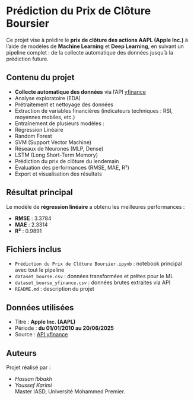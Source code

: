 #  Prédiction du Prix de Clôture Boursier

Ce projet vise à prédire le **prix de clôture des actions AAPL (Apple Inc.)** à l’aide de modèles de **Machine Learning** et **Deep Learning**, en suivant un pipeline complet : de la collecte automatique des données jusqu’à la prédiction future.

##  Contenu du projet

-  **Collecte automatique des données** via l’API [yfinance](https://pypi.org/project/yfinance/)
-  Analyse exploratoire (EDA)
-  Prétraitement et nettoyage des données
-  Extraction de variables financières (indicateurs techniques : RSI, moyennes mobiles, etc.)
-  Entraînement de plusieurs modèles :
  - Régression Linéaire
  - Random Forest
  - SVM (Support Vector Machine)
  - Réseaux de Neurones (MLP, Dense)
  - LSTM (Long Short-Term Memory)
-  Prédiction du prix de clôture du lendemain
-  Évaluation des performances (RMSE, MAE, R²)
-  Export et visualisation des résultats

##  Résultat principal

Le modèle de **régression linéaire** a obtenu les meilleures performances :

- **RMSE** : 3.3784  
- **MAE** : 2.3314  
- **R²** : 0.9891

##  Fichiers inclus

- `Prédiction du Prix de Clôture Boursier.ipynb` : notebook principal avec tout le pipeline
- `dataset_bourse.csv` : données transformées et prêtes pour le ML
- `dataset_bourse_yfinance.csv` : données brutes extraites via API
- `README.md` : description du projet

##  Données utilisées

- Titre : **Apple Inc. (AAPL)**
- Période : **du 01/01/2010 au 20/06/2025**
- Source : [API yfinance](https://pypi.org/project/yfinance/)

##  Auteurs

Projet réalisé par :
- *Hassan Ibbakh*
- *Youssef Karimi*  
Master IASD, Université Mohammed Premier.
